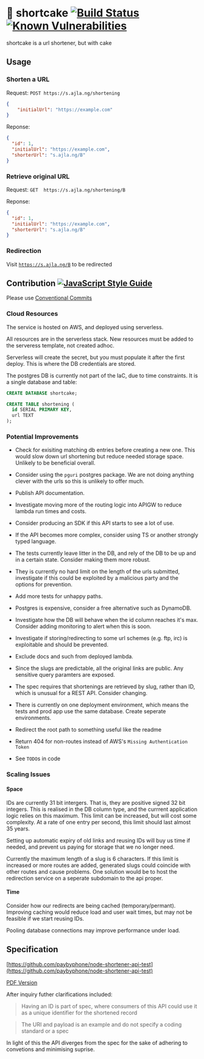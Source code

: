 # 🍰 shortcake [![Build Status](http://travis-ci.org/aaronjameslang/shortcake.svg?branch=master)](//travis-ci.org/aaronjameslang/shortcake) [![Known Vulnerabilities](http://snyk.io/test/github/aaronjameslang/shortcake/badge.svg)](//snyk.io/test/github/aaronjameslang/shortcake)
shortcake is a url shortener, but with cake

## Usage

### Shorten a URL

Request:
`POST https://s.ajla.ng/shortening`
```json
{
    "initialUrl": "https://example.com"
}
```
Reponse:
```json
{
  "id": 1,
  "initialUrl": "https://example.com",
  "shorterUrl": "s.ajla.ng/B"
}
```

### Retrieve original URL

Request:
`GET  https://s.ajla.ng/shortening/B`

Reponse:
```json
{
  "id": 1,
  "initialUrl": "https://example.com",
  "shorterUrl": "s.ajla.ng/B"
}
```

### Redirection

Visit [`https://s.ajla.ng/B`](https://s.ajla.ng/B) to be redirected

## Contribution [![JavaScript Style Guide](https://img.shields.io/badge/code_style-standard-brightgreen.svg)](https://standardjs.com)

Please use [Conventional Commits](https://conventionalcommits.org)

### Cloud Resources

The service is hosted on AWS, and deployed using serverless.

All resources are in the serverless stack. New resources must be added to the serveress template, not created adhoc.

Serverless will create the secret, but you must populate it after the first deploy. This is where the DB credentials are stored.

The postgres DB is currently not part of the IaC, due to time constraints. It is a single database and table:

```sql
CREATE DATABASE shortcake;

CREATE TABLE shortening (
  id SERIAL PRIMARY KEY,
  url TEXT
);
```

### Potential Improvements

- Check for exisiting matching db entries before creating a new one. This would slow down url shortening but reduce needed storage space. Unlikely to be beneficial overall.

- Consider using the `pguri` postgres package. We are not doing anything clever with the urls so this is unlikely to offer much.

- Publish API documentation.

- Investigate moving more of the routing logic into APIGW to reduce lambda run times and costs.

- Consider producing an SDK if this API starts to see a lot of use.

- If the API becomes more complex, consider using TS or another strongly typed language.

- The tests currently leave litter in the DB, and rely of the DB to be up and in a certain state. Consider making them more robust.

- They is currently no hard limit on the length of the urls submitted, investigate if this could be exploited by a malicious party and the options for prevention.

- Add more tests for unhappy paths.

- Postgres is expensive, consider a free alternative such as DynamoDB.

- Investigate how the DB will behave when the id column reaches it's max. Consider adding monitoring to alert when this is soon.

- Investigate if storing/redirecting to some url schemes (e.g. ftp, irc) is exploitable and should be prevented.

- Exclude docs and such from deployed lambda.

- Since the slugs are predictable, all the original links are public. Any sensitive query paramters are exposed.

- The spec requires that shortenings are retrieved by slug, rather than ID, which is unusual for a REST API. Consider changing.

- There is currently on one deployment environment, which means the tests and prod app use the same database. Create seperate environments.

- Redirect the root path to something useful like the readme

- Return 404 for non-routes instead of AWS's `Missing Authentication Token`

- See `TODO`s in code

### Scaling Issues

#### Space

IDs are currently 31 bit intergers. That is, they are positive signed 32 bit integers. This is realised in the DB column type,
and the currrent application logic relies on this maximum. This limit can be increased, but will cost some complexity. At a rate of one entry per second, this limit should last almost 35 years.

Setting up automatic expiry of old links and reusing IDs will buy us time if needed, and prevent us paying for storage that we no longer need.

Currently the maximum length of a slug is 6 characters. If this limit is increased or more routes are added, generated slugs could coincide with other routes and cause problems. One solution would be to host the redirection service on a seperate subdomain to the api proper.

#### Time

Consider how our redirects are being cached (temporary/permant). Improving caching would reduce load and user wait times, but may not be feasible if we start reusing IDs.

Pooling database connections may improve performance under load.

## Specification

[https://github.com/paybyphone/node-shortener-api-test](https://github.com/paybyphone/node-shortener-api-test)

[PDF Version](spec.pdf)

After inquiry futher clarifications included:

> Having an ID  is part of spec, where consumers of this API could use it as a unique identifier for the shortened record

> The URI and payload is an example and do not specify a coding standard or a spec

In light of this the API diverges from the spec for the sake of adhering to convetions and minimising suprise.
